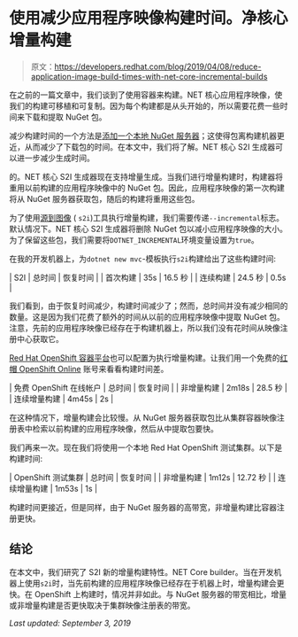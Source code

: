 # 使用减少应用程序映像构建时间。净核心增量构建

> 原文：<https://developers.redhat.com/blog/2019/04/08/reduce-application-image-build-times-with-net-core-incremental-builds>

在之前的一篇文章中，我们谈到了使用容器来构建。NET 核心应用程序映像，使我们的构建可移植和可复制。因为每个构建都是从头开始的，所以需要花费一些时间来下载和提取 NuGet 包。

减少构建时间的一个方法是[添加一个本地 NuGet 服务器](https://developers.redhat.com/blog/2019/01/08/local-nuget-server-red-hat-openshift-container-platform/)；这使得包离构建机器更近，从而减少了下载包的时间。在本文中，我们将了解。NET 核心 S2I 生成器可以进一步减少生成时间。

的。NET 核心 S2I 生成器现在支持增量生成。当我们进行增量构建时，构建器将重用以前构建的应用程序映像中的 NuGet 包。因此，应用程序映像的第一次构建将从 NuGet 服务器获取包，随后的构建将重用这些包。

为了使用[源到图像](https://github.com/openshift/source-to-image/) ( `s2i`)工具执行增量构建，我们需要传递`--incremental`标志。默认情况下。NET 核心 S2I 生成器将删除 NuGet 包以减小应用程序映像的大小。为了保留这些包，我们需要将`DOTNET_INCREMENTAL`环境变量设置为`true`。

在我的开发机器上，为`dotnet new mvc`-模板执行`s2i`构建给出了这些构建时间:

| S2I | 总时间 | 恢复时间 |
| 首次构建 | 35s | 16.5 秒 |
| 连续构建 | 24.5 秒 | 0.5s |

我们看到，由于恢复时间减少，构建时间减少了；然而，总时间并没有减少相同的数量。这是因为我们花费了额外的时间从以前的应用程序映像中提取 NuGet 包。注意，先前的应用程序映像已经存在于构建机器上，所以我们没有花时间从映像注册中心获取它。

[Red Hat OpenShift 容器平台](https://developers.redhat.com/products/openshift/overview/)也可以配置为执行增量构建。让我们用一个免费的[红帽 OpenShift Online](https://manage.openshift.com/) 账号来看看构建时间差。

| 免费 OpenShift 在线帐户 | 总时间 | 恢复时间 |
| 非增量构建 | 2m18s | 28.5 秒 |
| 连续增量构建 | 4m45s | 2s |

在这种情况下，增量构建会比较慢。从 NuGet 服务器获取包比从集群容器映像注册表中检索以前构建的应用程序映像，然后从中提取包要快。

我们再来一次。现在我们将使用一个本地 Red Hat OpenShift 测试集群。以下是构建时间:

| OpenShift 测试集群 | 总时间 | 恢复时间 |
| 非增量构建 | 1m12s | 12.72 秒 |
| 连续增量构建 | 1m53s | 1s |

构建时间更接近，但是同样，由于 NuGet 服务器的高带宽，非增量构建比容器注册更快。

## 结论

在本文中，我们研究了 S2I 新的增量构建特性。NET Core builder。当在开发机器上使用`s2i`时，当先前构建的应用程序映像已经存在于机器上时，增量构建会更快。在 OpenShift 上构建时，情况并非如此。与 NuGet 服务器的带宽相比，增量或非增量构建是否更快取决于集群映像注册表的带宽。

*Last updated: September 3, 2019*